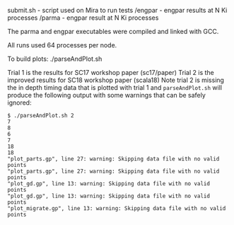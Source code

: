 submit.sh - script used on Mira to run tests
<N>/engpar - engpar results at N Ki processes
<N>/parma - engpar result at N Ki processes

The parma and engpar executables were compiled and linked with GCC.

All runs used 64 processes per node.


To build plots:
./parseAndPlot.sh <trial number = 1/2>

Trial 1 is the results for SC17 workshop paper (sc17/paper)
Trial 2 is the improved results for SC18 workshop paper (scala18)
Note trial 2 is missing the in depth timing data that is plotted with trial 1
and `parseAndPlot.sh` will produce the following output with some warnings that
can be safely ignored:

```
$ ./parseAndPlot.sh 2
7
8
6
7
18
18
"plot_parts.gp", line 27: warning: Skipping data file with no valid points
"plot_parts.gp", line 27: warning: Skipping data file with no valid points
"plot_gd.gp", line 13: warning: Skipping data file with no valid points
"plot_gd.gp", line 13: warning: Skipping data file with no valid points
"plot_migrate.gp", line 13: warning: Skipping data file with no valid points
```

